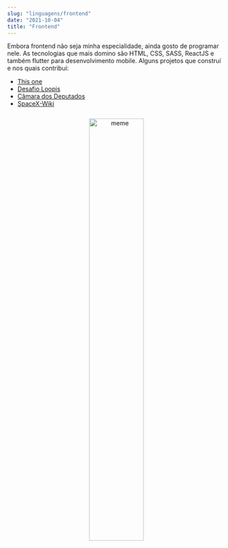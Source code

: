 ```yaml
---
slug: "linguagens/frontend"
date: "2021-10-04"
title: "Frontend"
---
```

Embora frontend não seja minha especialidade, ainda gosto de programar nele. As tecnologias que mais domino são HTML, CSS, SASS, ReactJS e também flutter para desenvolvimento mobile.
Alguns projetos que construí e nos quais contribuí:

- [This one](https://github.com/lucascz37/portfolio)
- [Desafio Loopis](https://github.com/lucascz37/Desafio-Loopis)
- [Câmara dos Deputados](https://github.com/lucascz37/CamaraDosDeputados)
- [SpaceX-Wiki](https://github.com/lucascz37/SpaceX-Wiki)

<p style="text-align: center; margin-top: 5%">
<img src="https://memegenerator.net/img/instances/74108412.jpg" alt="meme" 
style="width: 50%; margin: auto"/>
</p>